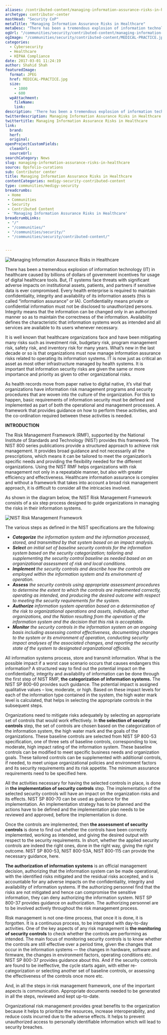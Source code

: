 ```yaml
---
aliases: /contributed-content/managing-information-assurance-risks-in-healthcare
archetype: contributor-center
mastHead: "Security CoP"
metaTitle: "Managing Information Assurance Risks in Healthcare"
metaDesc: "There has been a tremendous explosion of information technology (IT) in healthcare caused by billions of dollars of government incentives for usage of digital healthcare tools. But, IT systems face threats with significant adverse impacts on institutional assets, patients, and partners if sensitive data is ever compromised. Every health enterprise is required to maintain confidentiality, integrity and availability of its information assets (this is called “information assurance” or IA). Confidentiality means private or confidential information must not be disclosed to unauthorized persons." 
ogUrl: "/communities/security/contributed-content/managing-information-assurance-risks-in-healthcare/"
ogImage: "/communities/security/contributed-content/MEDICAL-PRACTICE.jpg"
categories:
  - Cybersecurity
  - Healthcare
  - HIPAA Compliance
date: 2017-03-01 11:24:19
author: Shahid Shah
featuredImage:
  format: JPEG
  href: MEDICAL-PRACTICE.jpg
  size:
    - 1000
    - 600
  wpAttachment:
    fileName:
    link:
description: 'There has been a tremendous explosion of information technology (IT) in healthcare caused by billions of dollars of government incentives for usage of digital healthcare tools. But, IT systems face threats with significant adverse impacts on institutional assets, patients, and partners if sensitive data is ever compromised. Every health enterprise is required to maintain confidentiality, integrity and availability of its information assets (this is called “information assurance” or IA). Confidentiality means private or confidential information must not be disclosed to unauthorized persons.'
twitterdescription: Managing Information Assurance Risks in Healthcare
twittertitle: Managing Information Assurance Risks in Healthcare
link:
  brand:
  herf:
  original:
openProjectCustomFields:
  cleanUrl:
  sourceUrl:
searchCategory: News
slug: managing-information-assurance-risks-in-healthcare
source: Opsfolio-curations
sub: Contributor center
title: Managing Information Assurance Risks in Healthcare
contentCategories: medigy-security-contributed-content
type: communities/medigy-security
breadcrumbs:
 - Home
 - Communities
 - Security
 - Contributed Content
 - 'Managing Information Assurance Risks in Healthcare'
breadcrumbLinks:
 - "/"
 - "/communities/"
 - "/communities/security/"
 - "/communities/security/contributed-content/"


---
```

![Managing Information Assurance Risks in Healthcare](/images/MEDICAL-PRACTICE.jpg)

There has been a tremendous explosion of information technology (IT) in healthcare caused by billions of dollars of government incentives for usage of digital healthcare tools. But, IT systems face threats with significant adverse impacts on institutional assets, patients, and partners if sensitive data is ever compromised. Every health enterprise is required to maintain confidentiality, integrity and availability of its information assets (this is called “information assurance” or IA). Confidentiality means private or confidential information must not be disclosed to unauthorized persons. Integrity means that the information can be changed only in an authorized manner so as to maintain the correctness of the information. Availability defines the characteristic that information systems work as intended and all services are available to its users whenever necessary.

It is well known that healthcare organizations face and have been mitigating many risks such as investment risk, budgetary risk, program management risk, safety risk, and inventory risk for many years. What’s new in the last decade or so is that organizations must now manage information assurance risks related to operating its information systems. IT is now just as critical an asset as most other infrastructure managed by health systems. It is important that information security risks are given the same or more importance and priority as given to other organizational risks.

As health records move from paper native to digital native, it’s vital that organizations have information risk management programs and security procedures that are woven into the culture of the organization. For this to happen, basic requirements of information security must be defined and implemented as part of both the operational and management processes. A framework that provides guidance on how to perform these activities, and the co-ordination required between these activities is needed.

**INTRODUCTION**

The Risk Management Framework (RMF), supported by the National Institute of Standards and Technology (NIST) provides this framework. The NIST 800 series publications provide a structured approach to achieve risk management. It provides broad guidance and not necessarily all the prescriptions, which means it can be tailored to meet the organization’s specific needs and providing the flexibility needed for the different organizations. Using the NIST RMF helps organizations with risk management not only in a repeatable manner, but also with greater efficiency and effectiveness. Healthcare information assurance is complex and without a framework that takes into account a broad risk management approach, it is difficult to consider all the intricacies involved.

As shown in the diagram below, the NIST Risk Management Framework consists of a six step process designed to guide organizations in managing the risks in their information systems.

![NIST Risk Management Framework](/images/NIST-Risk-Management-Framework.png)

The various steps as defined in the NIST specifications are the following:

-   _**Categorize**  the information system and the information processed, stored, and transmitted by that system based on an impact analysis._
-   _**Select**  an initial set of baseline security controls for the information system based on the security categorization; tailoring and supplementing the security control baseline as needed based on an organizational assessment of risk and local conditions._
-   _**Implement**  the security controls and describe how the controls are employed within the information system and its environment of operation._
-   _**Assess**  the security controls using appropriate assessment procedures to determine the extent to which the controls are implemented correctly, operating as intended, and producing the desired outcome with respect to meeting the security requirements for the system._
-   _**Authorize**  information system operation based on a determination of the risk to organizational operations and assets, individuals, other organizations, and the Nation resulting from the operation of the information system and the decision that this risk is acceptable._
-   _**Monitor**  the security controls in the information system on an ongoing basis including assessing control effectiveness, documenting changes to the system or its environment of operation, conducting security impact analyses of the associated changes, and reporting the security state of the system to designated organizational officials._

All information systems process, store and transmit information. What is the possible impact if a worst case scenario occurs that causes endangers this information? A structured way to find out the potential impact on the confidentiality, integrity and availability of information can be done through the first step of NIST RMP,  **the categorization of information systems.**  The NIST SP 800-60 provides such guidance. The potential impact is assigned qualitative values – low, moderate, or high. Based on these impact levels for each of the information type contained in the system, the high water mark level is calculated, that helps in selecting the appropriate controls in the subsequent steps.

Organizations need to mitigate risks adequately by selecting an appropriate set of controls that would work effectively. In  **the selection of security controls** step, the set of controls are chosen based on the categorization of the information system, the high water mark and the goals of the organizations. These baseline controls are selected from NIST SP 800-53 specification, one of three sets of baseline controls, corresponding to low, moderate, high impact rating of the information system. These baseline controls can be modified to meet specific business needs and organization goals. These tailored controls can be supplemented with additional controls, if needed, to meet unique organizational policies and environment factors and its security requirements and its risk appetite. The minimum assurance requirements need to be specified here.

All the activities necessary for having the selected controls in place, is done in  **the implementation of security controls**  step. The implementation of the selected security controls will have an impact on the organization risks and its effects. NIST SP 800-70 can be used as guidance for the implementation. An implementation strategy has to be planned and the actions have to be defined and the implementation plan needs to be reviewed and approved, before the implementation is done.

Once the controls are implemented, then  **the assessment of security controls**  is done to find out whether the controls have been correctly implemented, working as intended, and giving the desired output with respect to the security requirements. In short, whether the applied security controls are indeed the right ones, done in the right way, giving the right outcome. NIST SP 800-53, NIST 800-53A, NIST 800-115 can provide the necessary guidance, here.

**The authorization of information systems**  is an official management decision, authorizing that the information system can be made operational, with the identified risks mitigated and the residual risks accepted, and is accountable for any adverse impacts on the confidentiality, integrity and availability of information systems. If the authorizing personnel find that the risks are not mitigated and hence can compromise the sensitive information, they can deny authorizing the information system. NIST SP 800-37 provides guidance on authorization. The authorizing personnel are to be involved actively throughout the risk management process.

Risk management is not one-time process, that once it is done, it is forgotten. It is a continuous process, to be integrated with day-to-day activities. One of the key aspects of any risk management is  **the monitoring of security controls**  to check whether the controls are performing as intended. The main focus of monitoring security controls is to know whether the controls are still effective over a period time, given the changes that occur in the information systems — the changes in hardware, software and firmware, the changes in environment factors, operating conditions etc. NIST SP 800-37 provides guidance about this. And if the security controls are found to be ineffective, the cycle starts again, with either re-categorization or selecting another set of baseline controls, or assessing the effectiveness of the controls once more etc.

And, in all the steps in risk management framework, one of the important aspects is communication. Appropriate documents needed to be generated in all the steps, reviewed and kept up-to-date.

Organizational risk management provides great benefits to the organization because it helps to prioritize the resources, increase interoperability, and reduce costs incurred due to the adverse effects. It helps to prevent unauthorized access to personally identifiable information which will lead to security breaches.
